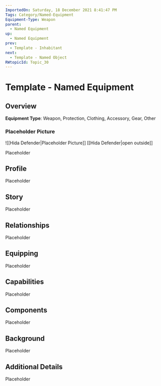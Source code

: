 ```yaml
---
ImportedOn: Saturday, 18 December 2021 8:41:47 PM
Tags: Category/Named-Equipment
Equipment-Type: Weapon
parent:
  - Named Equipment
up:
  - Named Equipment
prev:
  - Template - Inhabitant
next:
  - Template - Named Object
RWtopicId: Topic_30
---
```

# Template - Named Equipment
## Overview
**Equipment Type**: Weapon, Protection, Clothing, Accessory, Gear, Other

### Placeholder Picture
![[Hida Defender|Placeholder Picture]]
[[Hida Defender|open outside]]

Placeholder

## Profile
Placeholder

## Story
Placeholder

## Relationships
Placeholder

## Equipping
Placeholder

## Capabilities
Placeholder

## Components
Placeholder

## Background
Placeholder

## Additional Details
Placeholder

